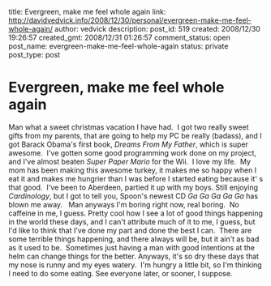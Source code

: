 title: Evergreen, make me feel whole again
link: http://davidvedvick.info/2008/12/30/personal/evergreen-make-me-feel-whole-again/
author: vedvick
description: 
post_id: 519
created: 2008/12/30 19:26:57
created_gmt: 2008/12/31 01:26:57
comment_status: open
post_name: evergreen-make-me-feel-whole-again
status: private
post_type: post

# Evergreen, make me feel whole again

Man what a sweet christmas vacation I have had.  I got two really sweet gifts from my parents, that are going to help my PC be really (badass), and I got Barack Obama's first book, _Dreams From My Father_, which is super awesome.  I've gotten some good programming work done on my project, and I've almost beaten _Super Paper Mario_ for the Wii.  I love my life.  My mom has been making this awesome turkey, it makes me so happy when I eat it and makes me hungrier than I was before I started eating because it' s that good.  I've been to Aberdeen, partied it up with my boys. Still enjoying _Cardinology_, but I got to tell you, Spoon's newest CD _Ga Ga Ga Ga Ga_ has blown me away.   Man anyways I'm boring right now, real boring.  No caffeine in me, I guess. Pretty cool how I see a lot of good things happening in the world these days, and I can't attribute much of it to me, I guess, but I'd like to think that I've done my part and done the best I can.  There are some terrible things happening, and there always will be, but it ain't as bad as it used to be.  Sometimes just having a man with good intentions at the helm can change things for the better. Anyways, it's so dry these days that my nose is runny and my eyes watery.  I'm hungry a little bit, so I'm thinking I need to do some eating. See everyone later, or sooner, I suppose.